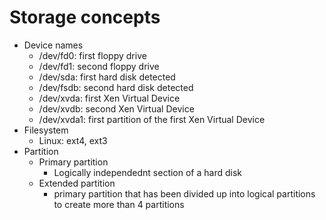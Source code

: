 # Storage concepts

- Device names
    - /dev/fd0: first floppy drive
    - /dev/fd1: second floppy drive
    - /dev/sda: first hard disk detected
    - /dev/fsdb: second hard disk detected
    - /dev/xvda: first Xen Virtual Device
    - /dev/xvdb: second Xen Virtual Device
    - /dev/xvda1: first partition of the first Xen Virtual Device
- Filesystem
    - Linux: ext4, ext3
- Partition
    - Primary partition 
        - Logically independednt section of a hard disk
    - Extended partition
        - primary partition that has been divided up into logical partitions to create more than 4 partitions